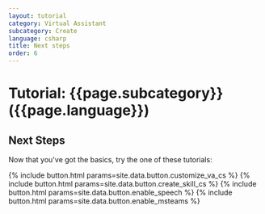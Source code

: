 ```yaml
---
layout: tutorial
category: Virtual Assistant
subcategory: Create
language: csharp
title: Next steps
order: 6
---
```


# Tutorial: {{page.subcategory}} ({{page.language}})

## Next Steps

Now that you've got the basics, try the one of these tutorials:

<div class="card-deck">
    {% include button.html params=site.data.button.customize_va_cs %}
    {% include button.html params=site.data.button.create_skill_cs %}
    {% include button.html params=site.data.button.enable_speech %}
    {% include button.html params=site.data.button.enable_msteams %}
</div>
